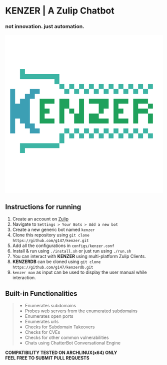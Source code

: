 # KENZER | A Zulip Chatbot
### not innovation. just automation.
![](/images/logo.png)

## Instructions for running
1. Create an account on [Zulip](https://zulipchat.com)<br>
2. Navigate to `Settings > Your Bots > Add a new bot`<br>
3. Create a new generic bot named `kenzer`<br>
4. Clone this repository using `git clone https://github.com/g147/kenzer.git`<br>
5. Add all the configurations in `configs/kenzer.conf`<br>
6. Install & run using `./install.sh` or just run using `./run.sh`<br>
7. You can interact with **KENZER** using multi-platform Zulip Clients.<br>
8. **KENZERDB** can be cloned using `git clone https://github.com/g147/kenzerdb.git`<br>
9. `kenzer man` as input can be used to display the user manual while interaction.<br>

## Built-in Functionalities
>* Enumerates subdomains<br>
>* Probes web servers from the enumerated subdomains<br>
>* Enumerates open ports<br>
>* Enumerates urls<br>
>* Checks for Subdomain Takeovers<br>
>* Checks for CVEs<br>
>* Checks for other common vulnerabilities<br>
>* Chats using ChatterBot Conversational Engine<br>

**COMPATIBILITY TESTED ON ARCHLINUX(x64) ONLY**<br>
**FEEL FREE TO SUBMIT PULL REQUESTS**
